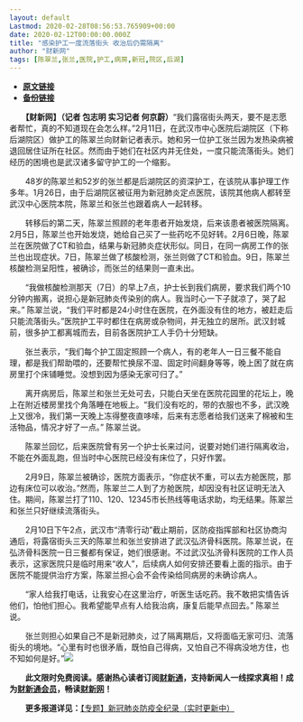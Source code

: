 ```yaml
---
layout: default
Lastmod: 2020-02-28T08:56:53.765909+00:00
date: 2020-02-12T00:00:00.000Z
title: "感染护工一度流落街头 收治后仍需隔离"
author: "财新网"
tags: [陈翠兰,张兰,医院,护工,病房,新冠,院区,后湖]
---
```


* [**原文链接**](http://www.caixin.com/2020-02-12/101514490.html)
* [**备份链接**](http://archive.is/6q48H)


　　**【财新网】（记者 包志明 实习记者 何京蔚）**“我们露宿街头两天，要不是志愿者帮忙，真的不知道现在会怎么样。”2月11日，在武汉市中心医院后湖院区（下称后湖院区）做护工的陈翠兰向财新记者表示。她和另一位护工张兰因为发热染病被退回居住证所在社区。然而由于她们在社区内并无住处，一度只能流落街头。她们经历的困境也是武汉诸多留守护工的一个缩影。

　　48岁的陈翠兰和52岁的张兰都是后湖院区的资深护工，在该院从事护理工作多年。1月26日，由于后湖院区被征用为新冠肺炎定点医院，该院其他病人都转至武汉中心医院本院，陈翠兰和张兰也跟着病人一起转移。

　　转移后的第二天，陈翠兰照顾的老年患者开始发烧，后来该患者被医院隔离。2月5日，陈翠兰也开始发烧，她给自己买了一些药吃不见好转。2月6日晚，陈翠兰在医院做了CT和验血，结果与新冠肺炎症状形似。同日，在同一病房工作的张兰也出现症状。7日，陈翠兰做了核酸检测，张兰则做了CT和验血。9日，陈翠兰核酸检测呈阳性，被确诊，而张兰的结果则一直未出。

　　“我做核酸检测那天（7日）的早上7点，护士长到我们病房，要求我们两个10分钟内搬离，说担心是新冠肺炎传染别的病人。我当时心一下子就凉了，哭了起来。” 陈翠兰说，“我们平时都是24小时住在医院，在外面没有住的地方，被赶走后只能流落街头。”医院护工平时都住在病房或杂物间，并无独立的居所。武汉封城前，很多护工都离城而去，目前各医院护工人手仍十分短缺。

　　张兰表示，“我们每个护工固定照顾一个病人，有的老年人一日三餐不能自理，都是我们帮助喂的，还要帮忙换尿不湿、固定时间翻身等等，晚上困了就在病房里打个床铺睡觉。没想到因为感染无家可归了。”

　　离开病房后，陈翠兰和张兰无处可去，只能白天坐在医院花园里的花坛上，晚上在附近楼房里找个角落睡在地板上。“我们没有吃的，带的衣服也不多，武汉晚上又很冷，我们第一天晚上冻得整夜直哆嗦，后来有志愿者给我们送来了棉被和生活物品，情况才好了一点。” 陈翠兰说。

　　陈翠兰回忆，后来医院曾有另一个护士长来过问，说要对她们进行隔离收治，不能在外面乱跑，但当时中心医院已经没有床位了，只好作罢。

　　2月9日，陈翠兰被确诊，医院方面表示，“你症状不重，可以去方舱医院，那边有床位可以收治。”然而，陈翠兰二人到了方舱医院，却因没有社区证明无法入住。期间，陈翠兰打了110、120、12345市长热线等电话求助，均无结果。陈翠兰和张兰只好继续流落街头。

　　2月10日下午2点，武汉市“清零行动”截止期前，区防疫指挥部和社区协商沟通后，将露宿街头三天的陈翠兰和张兰安排进了武汉弘济骨科医院。陈翠兰说，在弘济骨科医院一日三餐都有保证，她们很感谢。不过武汉弘济骨科医院的工作人员表示，这家医院只是临时用来“收人”，后续病人如何安排还要看上面的指示。由于医院不能提供治疗方案，陈翠兰担心会不会传染给同病房的未确诊病人。

　　“家人给我打电话，让我安心在这里治疗，听医生话吃药。我不敢把实情告诉他们，怕他们担心。我希望能早点有人给我治病，康复后能早点回去。” 陈翠兰说。

　　张兰则担心如果自己不是新冠肺炎，过了隔离期后，又将面临无家可归、流落街头的境地。“心里有时也很矛盾，既怕自己得病，又怕自己不得病没地方住，也不知如何是好。”[![](/images/post/d02a42d9cb3dec9320e5f550278911c7.ico)](http://www.caixin.com/2020-02-12/101514490.html)

　　**此文限时免费阅读。感谢热心读者订阅[财新通](http://mall.caixin.com/mall/web/product/product.html?id=733&originReferrer=appfree&channelSource=appfree)，支持新闻人一线探求真相！成为[财新通会员](http://mall.caixin.com/mall/web/list/list.html?type=127&originReferrer=appfree&channelSource=appfree)，畅读[财新网](https://datayi.cn/1lnZaaidYRRn)！**

　　**更多报道详见：**[【专题】新冠肺炎防疫全纪录（实时更新中）](http://m.app.caixin.com/m_topic_detail/1473.html)

